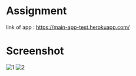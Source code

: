 # Assignment

link of app : https://main-app-test.herokuapp.com/



# Screenshot

![1](https://user-images.githubusercontent.com/31537362/63100312-7164b080-bf94-11e9-8904-903800f17729.PNG)
![2](https://user-images.githubusercontent.com/31537362/63100966-c228d900-bf95-11e9-93e2-e78c7ccd8e07.PNG)
